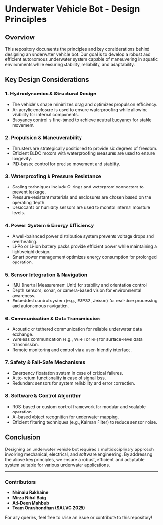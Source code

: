 # Underwater Vehicle Bot - Design Principles

## Overview
This repository documents the principles and key considerations behind designing an underwater vehicle bot. Our goal is to develop a robust and efficient autonomous underwater system capable of maneuvering in aquatic environments while ensuring stability, reliability, and adaptability.

## Key Design Considerations

### 1. **Hydrodynamics & Structural Design**
- The vehicle's shape minimizes drag and optimizes propulsion efficiency.
- An acrylic enclosure is used to ensure waterproofing while allowing visibility for internal components.
- Buoyancy control is fine-tuned to achieve neutral buoyancy for stable movement.

### 2. **Propulsion & Maneuverability**
- Thrusters are strategically positioned to provide six degrees of freedom.
- Efficient BLDC motors with waterproofing measures are used to ensure longevity.
- PID-based control for precise movement and stability.

### 3. **Waterproofing & Pressure Resistance**
- Sealing techniques include O-rings and waterproof connectors to prevent leakage.
- Pressure-resistant materials and enclosures are chosen based on the operating depth.
- Desiccants or humidity sensors are used to monitor internal moisture levels.

### 4. **Power System & Energy Efficiency**
- A well-balanced power distribution system prevents voltage drops and overheating.
- Li-Po or Li-ion battery packs provide efficient power while maintaining a lightweight design.
- Smart power management optimizes energy consumption for prolonged operation.

### 5. **Sensor Integration & Navigation**
- IMU (Inertial Measurement Unit) for stability and orientation control.
- Depth sensors, sonar, or camera-based vision for environmental awareness.
- Embedded control system (e.g., ESP32, Jetson) for real-time processing and autonomous navigation.

### 6. **Communication & Data Transmission**
- Acoustic or tethered communication for reliable underwater data exchange.
- Wireless communication (e.g., Wi-Fi or RF) for surface-level data transmission.
- Remote monitoring and control via a user-friendly interface.

### 7. **Safety & Fail-Safe Mechanisms**
- Emergency floatation system in case of critical failures.
- Auto-return functionality in case of signal loss.
- Redundant sensors for system reliability and error correction.

### 8. **Software & Control Algorithm**
- ROS-based or custom control framework for modular and scalable operation.
- AI-based object recognition for underwater mapping.
- Efficient filtering techniques (e.g., Kalman Filter) to reduce sensor noise.

## Conclusion
Designing an underwater vehicle bot requires a multidisciplinary approach involving mechanical, electrical, and software engineering. By addressing the above key principles, we ensure a robust, efficient, and adaptable system suitable for various underwater applications.

---
### Contributors
- **Nainaiu Rakhaine**
- **Mirza Nihal Baig**
- **Ad-Deen Mahbub**
- **Team Onushondhan (SAUVC 2025)**

For any queries, feel free to raise an issue or contribute to this repository!
